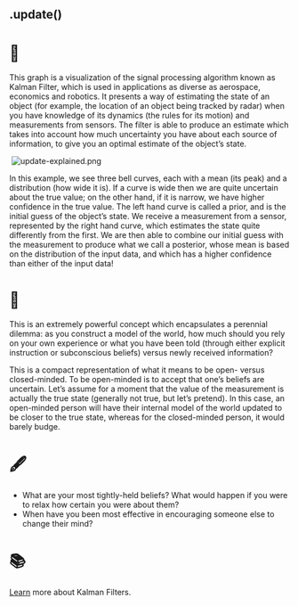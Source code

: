 ## .update()

# 🔬

This graph is a visualization of the signal processing algorithm known as Kalman Filter, which is used in applications as diverse as aerospace, economics and robotics. It presents a way of estimating the state of an object (for example, the location of an object being tracked by radar) when you have knowledge of its dynamics (the rules for its motion) and measurements from sensors. The filter is able to produce an estimate which takes into account how much uncertainty you have about each source of information, to give you an optimal estimate of the object’s state.

​              ![update-explained.png](https://images.squarespace-cdn.com/content/v1/60043bedc8cd610112a582cd/1619542873077-BYFIMOZUKP2PQ4FVWHQZ/update-explained.png?format=750w)            

In this example, we see three bell curves, each with a mean (its peak) and a distribution (how wide it is). If a curve is wide then we are quite uncertain about the true value; on the other hand, if it is narrow, we have higher confidence in the true value. The left hand curve is called a prior, and is the initial guess of the object’s state. We receive a measurement from a sensor, represented by the right hand curve, which estimates the state quite differently from the first. We are then able to combine our initial guess with the measurement to produce what we call a posterior, whose mean is based on the distribution of the input data, and which has a higher confidence than either of the input data!

# 🧩

This is an extremely powerful concept which encapsulates a perennial dilemma: as you construct a model of the world, how much should you rely on your own experience or what you have been told (through either explicit instruction or subconscious beliefs) versus newly received information? 

This is a compact representation of what it means to be open- versus closed-minded. To be open-minded is to accept that one’s beliefs are uncertain. Let’s assume for a moment that the value of the measurement is actually the true state (generally not true, but let’s pretend). In this case, an open-minded person will have their internal model of the world updated to be closer to the true state, whereas for the closed-minded person, it would barely budge. 

# 🖋️

- What are your most tightly-held beliefs? What would happen if you were to relax how certain you were about them?
- When have you been most effective in encouraging someone else to change their mind?

# 📚

[Learn](https://www.youtube.com/watch?v=mwn8xhgNpFY) more about Kalman Filters.
